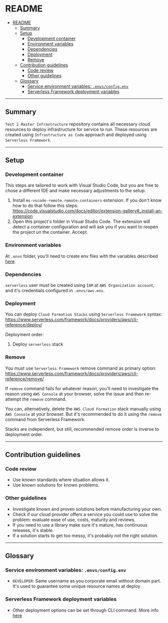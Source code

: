 # README #

- [README](#readme)
  - [Summary](#summary)
  - [Setup](#setup)
    - [Development container](#development-container)
    - [Environment variables](#environment-variables)
    - [Dependencies](#dependencies)
    - [Deployment](#deployment)
    - [Remove](#remove)
  - [Contribution guidelines](#contribution-guidelines)
    - [Code review](#code-review)
    - [Other guidelines](#other-guidelines)
  - [Glossary](#glossary)
    - [Service environment variables: `.envs/config.env`](#service-environment-variables-envsconfigenv)
    - [Serverless Framework deployment variables](#serverless-framework-deployment-variables)

---

## Summary ##

`Test 2 Master Infrastructure` repository contains all necessary cloud resources to deploy infrastructure for service to run.
These resources are created using `Infrastructure as Code` approach and deployed using `Serverless Framework`.

---

## Setup ##

### Development container ###

This steps are tailored to work with Visual Studio Code, but you are free to chose a different IDE and make necessary adjustments to the setup.

1. Install `ms-vscode-remote.remote-containers` extension. If you don't know how to do that follow this steps: <https://code.visualstudio.com/docs/editor/extension-gallery#_install-an-extension>
2. Open this project's folder in Visual Studio Code. The extension will detect a container configuration and will ask you if you want to reopen the project un the container. Accept.

### Environment variables ###

At `.envs` folder, you'll need to create env files with the variables described [here](#glossary).

### Dependencies ###

`serverless` user must be created using `IAM` at `AWS Organization account`, and it's credentials configured in `.envs/aws.env`.

### Deployment ###

You can deploy `Cloud Formation Stacks` using `Serverless Framework` syntax: <https://www.serverless.com/framework/docs/providers/aws/cli-reference/deploy/>

Deployment order:

1. Deploy `serverless` stack

### Remove ###

You must use `Serverless Framework` remove command as primary option: <https://www.serverless.com/framework/docs/providers/aws/cli-reference/remove/>

If `remove` command fails for whatever reason, you'll need to investigate the reason using `AWS Console` at your browser, solve the issue and then re-attempt the `remove` command.

You can, alternatively, delete the `AWS Cloud Formation` stack manually using `AWS Console` at your browser. But it's recommended to do it using the `remove` command from Serverless Framework.

Stacks are independent, but still, recommended remove order is inverse to deployment order.

---

## Contribution guidelines ##

### Code review ###

- Use known standards where situation allows it.
- Use known solutions for known problems.

### Other guidelines ###

- Investigate known and proven solutions before manufacturing your own.
- Check if our cloud provider offers a service you could use to solve the problem: evaluate ease of use, costs, maturity and reviews.
- If you need to use a library make sure it's mature, has continuous releases, it's stable.
- If a solution starts to get too messy, it's probably not the right solution.

---

## Glossary ##

### Service environment variables: `.envs/config.env` ###

- `DEVELOPER`: Same username as you corporate email without domain part. It's used to guarantee some unique resource names at deploy

### Serverless Framework deployment variables ###

- Other deployment options can be set through CLI command. More info [here](https://www.serverless.com/framework/docs/providers/aws/cli-reference/deploy/)
